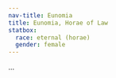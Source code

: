 ```yaml
---
nav-title: Eunomia
title: Eunomia, Horae of Law
statbox:
  race: eternal (horae)
  gender: female
---
```


...
